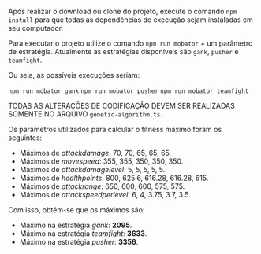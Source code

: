 Após realizar o download ou clone do projeto, execute o comando `npm install` para que todas as dependências de execução sejam instaladas em seu computador.

Para executar o projeto utilize o comando `npm run mobator` + um parâmetro de estratégia. Atualmente as estratégias disponíveis são `gank`, `pusher` e `teamfight`.

Ou seja, as possíveis execuções seriam:

`npm run mobator gank`
`npm run mobator pusher`
`npm run mobator teamfight`

TODAS AS ALTERAÇÕES DE CODIFICAÇÃO DEVEM SER REALIZADAS SOMENTE NO ARQUIVO `genetic-algorithm.ts`.

Os parâmetros utilizados para calcular o fitness máximo foram os seguintes:

- Máximos de _attackdamage_: 70, 70, 65, 65, 65.
- Máximos de _movespeed_: 355, 355, 350, 350, 350.
- Máximos de _attackdamagelevel_: 5, 5, 5, 5, 5.
- Máximos de _healthpoints_: 800, 625.6, 616.28, 616.28, 615.
- Máximos de _attackrange_: 650, 600, 600, 575, 575.
- Máximos de _attackspeedperlevel_: 6, 4, 3.75, 3.7, 3.5.

Com isso, obtém-se que os máximos são:

- Máximo na estratégia _gank_: **2095**.
- Máximo na estratégia _teamfight_: **3633**.
- Máximo na estratégia _pusher_: **3356**.